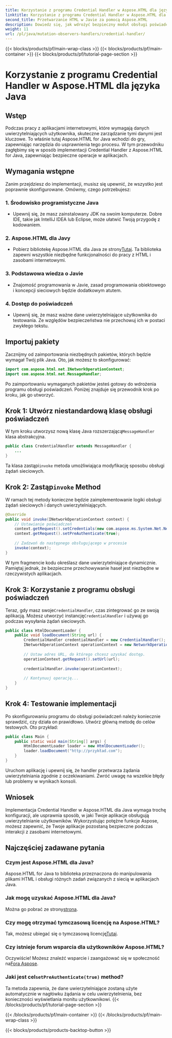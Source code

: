 ```yaml
---
title: Korzystanie z programu Credential Handler w Aspose.HTML dla języka Java
linktitle: Korzystanie z programu Credential Handler w Aspose.HTML dla języka Java
second_title: Przetwarzanie HTML w Javie za pomocą Aspose.HTML
description: Dowiedz się, jak wdrożyć bezpieczny moduł obsługi poświadczeń przy użyciu Aspose.HTML dla Java, aby skutecznie zarządzać uwierzytelnianiem użytkowników.
weight: 11
url: /pl/java/mutation-observers-handlers/credential-handler/
---
```


{{< blocks/products/pf/main-wrap-class >}}
{{< blocks/products/pf/main-container >}}
{{< blocks/products/pf/tutorial-page-section >}}

# Korzystanie z programu Credential Handler w Aspose.HTML dla języka Java

## Wstęp
Podczas pracy z aplikacjami internetowymi, które wymagają danych uwierzytelniających użytkownika, skuteczne zarządzanie tymi danymi jest kluczowe. To właśnie tutaj Aspose.HTML for Java wchodzi do gry, zapewniając narzędzia do usprawnienia tego procesu. W tym przewodniku zagłębimy się w sposób implementacji Credential Handler z Aspose.HTML for Java, zapewniając bezpieczne operacje w aplikacjach.
## Wymagania wstępne
Zanim przejdziesz do implementacji, musisz się upewnić, że wszystko jest poprawnie skonfigurowane. Omówmy, czego potrzebujesz:
### 1. Środowisko programistyczne Java
- Upewnij się, że masz zainstalowany JDK na swoim komputerze. Dobre IDE, takie jak IntelliJ IDEA lub Eclipse, może ułatwić Twoją przygodę z kodowaniem.
### 2. Aspose.HTML dla Javy
-  Pobierz bibliotekę Aspose.HTML dla Java ze strony[Tutaj](https://releases.aspose.com/html/java/). Ta biblioteka zapewni wszystkie niezbędne funkcjonalności do pracy z HTML i zasobami internetowymi.
### 3. Podstawowa wiedza o Javie
- Znajomość programowania w Javie, zasad programowania obiektowego i koncepcji sieciowych będzie dodatkowym atutem.
### 4. Dostęp do poświadczeń
- Upewnij się, że masz ważne dane uwierzytelniające użytkownika do testowania. Ze względów bezpieczeństwa nie przechowuj ich w postaci zwykłego tekstu.
## Importuj pakiety
Zacznijmy od zaimportowania niezbędnych pakietów, których będzie wymagał Twój plik Java. Oto, jak możesz to skonfigurować:
```java
import com.aspose.html.net.INetworkOperationContext;
import com.aspose.html.net.MessageHandler;
```
Po zaimportowaniu wymaganych pakietów jesteś gotowy do wdrożenia programu obsługi poświadczeń. Poniżej znajduje się przewodnik krok po kroku, jak go utworzyć.
## Krok 1: Utwórz niestandardową klasę obsługi poświadczeń
 W tym kroku utworzysz nową klasę Java rozszerzającą`MessageHandler` klasa abstrakcyjna.
```java
public class CredentialHandler extends MessageHandler {
    ...
}
```
 Ta klasa zastąpi`invoke` metoda umożliwiająca modyfikację sposobu obsługi żądań sieciowych.
##  Krok 2: Zastąp`invoke` Method
W ramach tej metody konieczne będzie zaimplementowanie logiki obsługi żądań sieciowych i danych uwierzytelniających.
```java
@Override
public void invoke(INetworkOperationContext context) {
    // Ustawianie poświadczeń
    context.getRequest().setCredentials(new com.aspose.ms.System.Net.NetworkCredential("username", "securelystoredpassword"));
    context.getRequest().setPreAuthenticate(true);
    
    // Zadzwoń do następnego obsługującego w procesie
    invoke(context);
}
```
W tym fragmencie kodu określasz dane uwierzytelniające dynamicznie. Pamiętaj jednak, że bezpieczne przechowywanie haseł jest niezbędne w rzeczywistych aplikacjach.
## Krok 3: Korzystanie z programu obsługi poświadczeń
Teraz, gdy masz swoje`CredentialHandler`, czas zintegrować go ze swoją aplikacją.
 Możesz utworzyć instancję`CredentialHandler` i używaj go podczas wysyłania żądań sieciowych.
```java
public class HtmlDocumentLoader {
    public void loadDocument(String url) {
        CredentialHandler credentialHandler = new CredentialHandler();
        INetworkOperationContext operationContext = new NetworkOperationContext();
        
        // Ustaw adres URL, do którego chcesz uzyskać dostęp.
        operationContext.getRequest().setUrl(url);
        
        credentialHandler.invoke(operationContext);
    
        // Kontynuuj operację...
    }
}
```
## Krok 4: Testowanie implementacji
Po skonfigurowaniu programu do obsługi poświadczeń należy koniecznie sprawdzić, czy działa on prawidłowo.
Utwórz główną metodę do celów testowych. Oto przykład:
```java
public class Main {
    public static void main(String[] args) {
        HtmlDocumentLoader loader = new HtmlDocumentLoader();
        loader.loadDocument("http://przykład.com");
    }
}
```
Uruchom aplikację i upewnij się, że handler przetwarza żądania uwierzytelniania zgodnie z oczekiwaniami. Zwróć uwagę na wszelkie błędy lub problemy w wynikach konsoli.
## Wniosek
Implementacja Credential Handler w Aspose.HTML dla Java wymaga trochę konfiguracji, ale usprawnia sposób, w jaki Twoje aplikacje obsługują uwierzytelnianie użytkowników. Wykorzystując potężne funkcje Aspose, możesz zapewnić, że Twoje aplikacje pozostaną bezpieczne podczas interakcji z zasobami internetowymi.

## Najczęściej zadawane pytania
### Czym jest Aspose.HTML dla Java?  
Aspose.HTML for Java to biblioteka przeznaczona do manipulowania plikami HTML i obsługi różnych zadań związanych z siecią w aplikacjach Java.
### Jak mogę uzyskać Aspose.HTML dla Java?  
 Można go pobrać ze strony[strona](https://releases.aspose.com/html/java/).
### Czy mogę otrzymać tymczasową licencję na Aspose.HTML?  
 Tak, możesz ubiegać się o tymczasową licencję[Tutaj](https://purchase.aspose.com/temporary-license/).
### Czy istnieje forum wsparcia dla użytkowników Aspose.HTML?  
 Oczywiście! Możesz znaleźć wsparcie i zaangażować się w społeczność na[Fora Aspose](https://forum.aspose.com/c/html/29).
###  Jaki jest cel`setPreAuthenticate(true)` method?  
Ta metoda zapewnia, że dane uwierzytelniające zostaną użyte automatycznie w nagłówku żądania w celu uwierzytelnienia, bez konieczności wyświetlania monitu użytkownikowi.
{{< /blocks/products/pf/tutorial-page-section >}}

{{< /blocks/products/pf/main-container >}}
{{< /blocks/products/pf/main-wrap-class >}}

{{< blocks/products/products-backtop-button >}}

